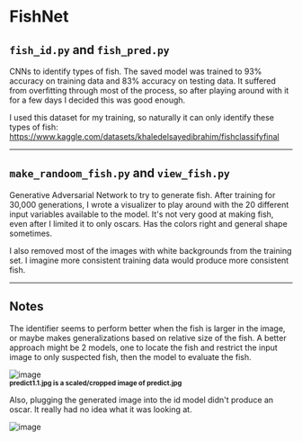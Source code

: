 # FishNet
## `fish_id.py` and `fish_pred.py`
CNNs to identify types of fish. The saved model was trained to 93% accuracy on training data and 83% accuracy on testing data. It suffered from overfitting through most of the process, so after playing around with it for a few days I decided this was good enough.

I used this dataset for my training, so naturally it can only identify these types of fish: https://www.kaggle.com/datasets/khaledelsayedibrahim/fishclassifyfinal

<hr/>

## `make_randoom_fish.py` and `view_fish.py`

Generative Adversarial Network to try to generate fish. After training for 30,000 generations, I wrote a visualizer to play around with the 20 different input variables available to the model. It's not very good at making fish, even after I limited it to only oscars. Has the colors right and general shape sometimes.

I also removed most of the images with white backgrounds from the training set. I imagine more consistent training data would produce more consistent fish.

<hr/>

## Notes
The identifier seems to perform better when the fish is larger in the image, or maybe makes generalizations based on relative size of the fish. A better approach might be 2 models, one to locate the fish and restrict the input image to only suspected fish, then the model to evaluate the fish.


![image](https://user-images.githubusercontent.com/1458933/183224234-b4290e66-5cd2-4fed-8fa8-74803f45d494.png)
<br/>
<sub>**predict1.1.jpg is a scaled/cropped image of predict.jpg**</sub>


Also, plugging the generated image into the id model didn't produce an oscar. It really had no idea what it was looking at.

![image](https://user-images.githubusercontent.com/1458933/189251806-f8e2a84c-84fd-4a57-881d-9b4300656c41.png)
